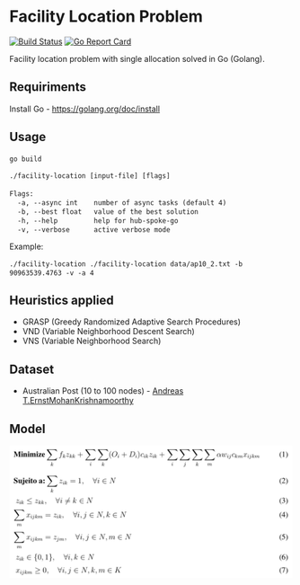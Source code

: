 # Facility Location Problem

[![Build Status](https://travis-ci.org/rodrigo-brito/facility-location.svg?branch=master)](https://travis-ci.org/rodrigo-brito/facility-location) [![Go Report Card](https://goreportcard.com/badge/github.com/rodrigo-brito/facility-location)](https://goreportcard.com/report/github.com/rodrigo-brito/facility-location)

Facility location problem with single allocation solved in Go (Golang).

## Requiriments

Install Go - https://golang.org/doc/install

## Usage

```
go build
```

```
./facility-location [input-file] [flags]

Flags:
  -a, --async int    number of async tasks (default 4)
  -b, --best float   value of the best solution
  -h, --help         help for hub-spoke-go
  -v, --verbose      active verbose mode
```

Example:

```
./facility-location ./facility-location data/ap10_2.txt -b 90963539.4763 -v -a 4
```

## Heuristics applied

- GRASP (Greedy Randomized Adaptive Search Procedures)
- VND (Variable Neighborhood Descent Search)
- VNS (Variable Neighborhood Search)

## Dataset

- Australian Post (10 to 100 nodes) - [Andreas T.ErnstMohanKrishnamoorthy](https://www.sciencedirect.com/science/article/pii/S0966834996000113)

## Model

<img src="model.png" />
